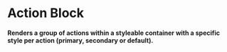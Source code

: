 # Action Block

**Renders a group of actions within a styleable container with a specific style per action (primary, secondary or default).**
